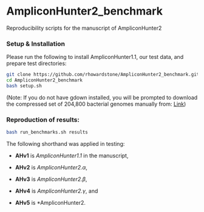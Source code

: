 # AmpliconHunter2_benchmark
Reproducibility scripts for the manuscript of AmpliconHunter2

### Setup & Installation

Please run the following to install AmpliconHunter1.1, our test data, and prepare test directories:

```bash
git clone https://github.com/rhowardstone/AmpliconHunter2_benchmark.git
cd AmpliconHunter2_benchmark
bash setup.sh
```
(Note: If you do not have gdown installed, you will be prompted to download the compressed set of 204,800 bacterial genomes manually from: [Link](https://drive.google.com/file/d/1Nt7MjwfL3pIa5Axa3I2z3xoO2Ait_ito/view?usp=drive_link))

### Reproduction of results:
```bash
bash run_benchmarks.sh results
```

The following shorthand was applied in testing:
 - **AHv1** is *AmpliconHunter1.1* in the manuscript,

- **AHv2** is *AmpliconHunter2.&alpha;*,

- **AHv3** is *AmpliconHunter2.&beta;*,

- **AHv4** is *AmpliconHunter2.&gamma;*, and

- **AHv5** is *AmpliconHunter2.
